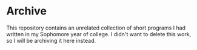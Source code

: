 # Archive

This repository contains an unrelated collection of short programs I had written in my Sophomore year of college. 
I didn't want to delete this work, so I will be archiving it here instead.
